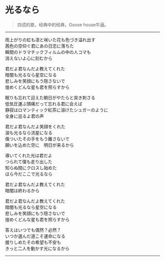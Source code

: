 # 光るなら

> 四谎的歌，经典中的经典，Goose house牛逼。

---

<div class='lyrics'>

<p>
雨上がりの虹も凛と咲いた花も色づき溢れ出す</br>
茜色の空仰ぐ君にあの日恋に落ちた</br>
瞬間のドラマチックフィルムの中の人コマも</br>
消えないよ心に刻むから</br>
</p>

<p>
君だよ君なんだよ教えてくれた</br>
暗闇も光るなら星空になる</br>
悲しみを笑顔にもう隠さないで</br>
煌めくどんな星も君を照らすから</br>
</p>

<p>
眠りも忘れて迎えた朝日がやたらと突き刺さる</br>
低気圧運ぶ頭痛だって忘れる君に会えば</br>
静寂はロマンティック紅茶に溶けたシュガーのように</br>
全身に巡るよ君の声</br>
</p>

<p>
君だよ君なんだよ笑顔をくれた</br>
涙も光るなら流星になる</br>
傷ついたその手をもう離さないで</br>
願いを込めた空に　明日が来るから</br>
</p>

<p>
導いてくれた光は君だよ</br>
つられて僕も走り出した</br>
知らぬ間にクロスし始めた</br>
ほら今だここで光るなら</br>
</p>

<p>
君だよ君なんだよ教えてくれた</br>
暗闇は終わるから</br>
</p>

<p>
君だよ君なんだよ教えてくれた</br>
暗闇も光るなら星空になる</br>
悲しみを笑顔にもう隠さないで</br>
煌めくどんな星も君を照らすから</br>
</p>

<p>
答えはいつでも偶然？必然？</br>
いつか選んだ道こそ運命になる</br>
握りしめたその希望も不安も</br>
きっと二人を動かす光になるから</br>
</p>

</div>

---
